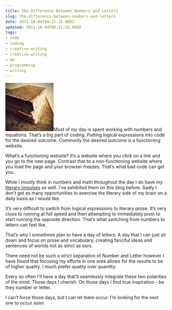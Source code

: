 ```yaml
---
title: The Difference Between Numbers and Letters
slug: the-difference-between-numbers-and-letters
date: 2011-10-04T09:21:32.000Z
updated: 2011-10-04T09:21:33.000Z
tags:
- code
- coding
- creative writing
- creative writing
- me
- programming
- writing
---
```


<a href="http://blog.harrywolff.com/2011/10/the-difference-between-numbers-and-letters/old-book/" rel="attachment wp-att-1782"><img src="/images/posts/2011/10/old-book-150x150.jpg" alt="" title="old book" width="150" height="150" class="alignleft size-thumbnail wp-image-1782" /></a>Most of my day is spent working with numbers and equations.  That’s a big part of coding.  Putting logical expressions into code for the desired outcome.  Commonly the desired outcome is a functioning website.

What’s a functioning website?  It’s a website where you click on a link and you go to the new page.  Contrast that to a non-functioning website where you load the page and your browser freezes.  That’s what bad code can get you.

While I mostly think in numbers and math throughout the day I do have my <a href="http://blog.harrywolff.com/category/creative-writing/">literary impulses</a> as well.  I’ve exhibited them on this blog before.  Sadly I don’t get as many opportunities to exercise the literary side of my brain on a daily basis as I would like.
<!--more-->
It’s very difficult to switch from logical expressions to literary prose.  It’s very close to running at full speed and then attempting to immediately pivot to start running the opposite direction.  That’s what switching from numbers to letters can feel like.

That’s why I sometimes plan to have a day of letters.  A day that I can just sit down and focus on prose and vocabulary, creating fanciful ideas and sentences of worlds not as strict as ours.

There need not be such a strict separation of Number and Letter however I have found that focusing my efforts in one area allows for the results to be of higher quality.  I much prefer quality over quantity.

Every so often I’ll have a day that’ll seamlessly integrate these two polarities of the mind.  Those days I cherish.  On those days I find true inspiration - be they number or letter.

I can’t force those days, but I can let them occur.  I’m looking for the next one to occur soon.
